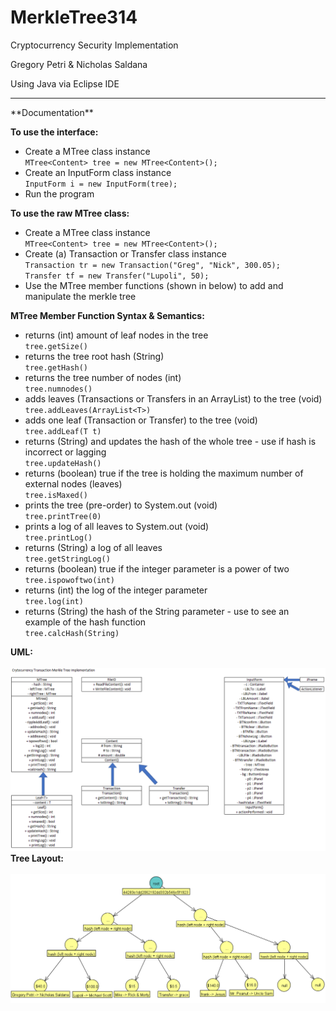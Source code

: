 # MerkleTree314
Cryptocurrency Security Implementation

Gregory Petri & Nicholas Saldana

Using Java via Eclipse IDE
<hr></hr>
**Documentation**

__To use the interface:__

* Create a MTree class instance</br>
`MTree<Content> tree = new MTree<Content>();`</br>
* Create an InputForm class instance</br>
`InputForm i = new InputForm(tree);`</br>
* Run the program</br>


__To use the raw MTree class:__

* Create a MTree class instance</br>
`MTree<Content> tree = new MTree<Content>();`</br>
* Create (a) Transaction or Transfer class instance</br>
`Transaction tr = new Transaction("Greg", "Nick", 300.05);`</br>
`Transfer tf = new Transfer("Lupoli", 50);`</br>
* Use the MTree member functions (shown in below) to add and manipulate the merkle tree</br>

__MTree Member Function Syntax & Semantics:__
* returns (int) amount of leaf nodes in the tree</br>
`tree.getSize()`</br>
* returns the tree root hash (String)</br>
`tree.getHash()`</br>
* returns the tree number of nodes (int)</br>
`tree.numnodes()`</br>
* adds leaves (Transactions or Transfers in an ArrayList<T>) to the tree (void)</br>
`tree.addLeaves(ArrayList<T>)`</br>
* adds one leaf (Transaction or Transfer) to the tree (void) </br>
`tree.addLeaf(T t)`</br>
* returns (String) and updates the hash of the whole tree - use if hash is incorrect or lagging</br>
`tree.updateHash()`</br>
* returns (boolean) true if the tree is holding the maximum number of external nodes (leaves)</br>
`tree.isMaxed()`</br>
* prints the tree (pre-order) to System.out (void)</br>
`tree.printTree(0)`</br>
* prints a log of all leaves to System.out (void)</br>
`tree.printLog()`</br>
* returns (String) a log of all leaves</br>
`tree.getStringLog()`</br>
* returns (boolean) true if the integer parameter is a power of two</br>
`tree.ispowoftwo(int)`</br>
* returns (int) the log of the integer parameter</br>
`tree.log(int)`</br>
* returns (String) the hash of the String parameter - use to see an example of the hash function</br>
`tree.calcHash(String)`</br>

__UML:__</br>
</br>
![plot](MerkleTreeDesign.PNG)
</br>
__Tree Layout:__</br>
</br>
![plot](MerkleTreeInputExample.PNG)
</br>
